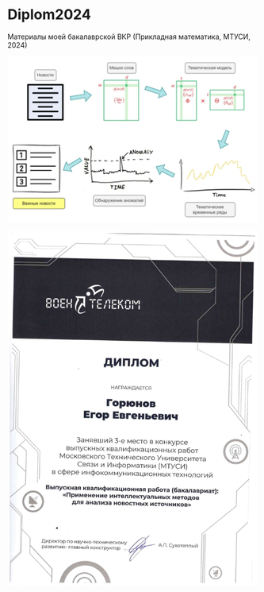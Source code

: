 # Diplom2024
Материалы моей бакалаврской ВКР (Прикладная математика, МТУСИ, 2024)

![alt text](https://github.com/Gorynov37/Diplom2024/blob/main/picture.jpg)

![alt text](https://github.com/Gorynov37/Diplom2024/blob/main/%D0%9A%D0%BE%D0%BD%D0%BA%D1%83%D1%80%D1%81%D0%92%D0%9A%D0%A0.jpg)
